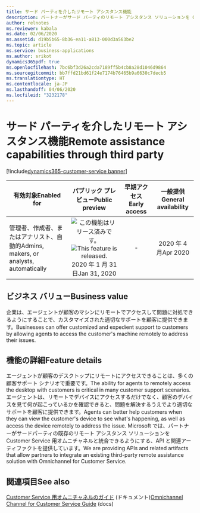 ```yaml
---
title: サード パーティを介したリモート アシスタンス機能
description: パートナーがサード パーティのリモート アシスタンス ソリューションを Customer Service 用オムニチャネルに統合できるようにするフレームワーク。
author: relnotes
ms.reviewer: kabala
ms.date: 02/06/2020
ms.assetid: d19b5b65-8b36-ea11-a813-000d3a563be2
ms.topic: article
ms.service: business-applications
ms.author: srikot
dynamics365pdf: true
ms.openlocfilehash: 7bc6bf3d26a2cda7189ff5b4cb8a28d1046d9864
ms.sourcegitcommit: bb7ffd21bd61f24e7174b76465b9a6630c7decb5
ms.translationtype: HT
ms.contentlocale: ja-JP
ms.lasthandoff: 04/06/2020
ms.locfileid: "3232178"
---
```

# <a name="remote-assistance-capabilities-through-third-party"></a><span data-ttu-id="a34e1-103">サード パーティを介したリモート アシスタンス機能</span><span class="sxs-lookup"><span data-stu-id="a34e1-103">Remote assistance capabilities through third party</span></span>
[!include[dynamics365-customer-service banner](../includes/dynamics365-customer-service.md)]

| <span data-ttu-id="a34e1-104">有効対象</span><span class="sxs-lookup"><span data-stu-id="a34e1-104">Enabled for</span></span>    |  <span data-ttu-id="a34e1-105">パブリック プレビュー</span><span class="sxs-lookup"><span data-stu-id="a34e1-105">Public preview</span></span> | <span data-ttu-id="a34e1-106">早期アクセス</span><span class="sxs-lookup"><span data-stu-id="a34e1-106">Early access</span></span> | <span data-ttu-id="a34e1-107">一般提供</span><span class="sxs-lookup"><span data-stu-id="a34e1-107">General availability</span></span> | 
| ---------- | :----------: |:----------: |:----------: |
|<span data-ttu-id="a34e1-108">管理者、作成者、またはアナリスト、自動的</span><span class="sxs-lookup"><span data-stu-id="a34e1-108">Admins, makers, or analysts, automatically</span></span>|<span data-ttu-id="a34e1-109">![この機能はリリース済みです。](/dynamics365-release-plan/media/green-checkmark.png "この機能はリリース済みです。")</span><span class="sxs-lookup"><span data-stu-id="a34e1-109">![This feature is released.](/dynamics365-release-plan/media/green-checkmark.png "This feature is released.")</span></span> <span data-ttu-id="a34e1-110">2020 年 1 月 31 日</span><span class="sxs-lookup"><span data-stu-id="a34e1-110">Jan 31, 2020</span></span>|-| <span data-ttu-id="a34e1-111">2020 年 4 月</span><span class="sxs-lookup"><span data-stu-id="a34e1-111">Apr 2020</span></span>|


## <a name="business-value"></a><span data-ttu-id="a34e1-112">ビジネス バリュー</span><span class="sxs-lookup"><span data-stu-id="a34e1-112">Business value</span></span>
<!-- bv start -->
<span data-ttu-id="a34e1-113">企業は、エージェントが顧客のマシンにリモートでアクセスして問題に対処できるようにすることで、カスタマイズされた適切なサポートを顧客に提供できます。</span><span class="sxs-lookup"><span data-stu-id="a34e1-113">Businesses can offer customized and expedient support to customers by allowing agents to access the customer's machine remotely to address their issues.</span></span>
<!-- bv end -->



## <a name="feature-details"></a><span data-ttu-id="a34e1-114">機能の詳細</span><span class="sxs-lookup"><span data-stu-id="a34e1-114">Feature details</span></span>
<!--feature detail start -->
<span data-ttu-id="a34e1-115">エージェントが顧客のデスクトップにリモートにアクセスできることは、多くの顧客サポート シナリオで重要です。</span><span class="sxs-lookup"><span data-stu-id="a34e1-115">The ability for agents to remotely access the desktop with customers is critical in many customer support scenarios.</span></span> <span data-ttu-id="a34e1-116">エージェントは、リモートでデバイスにアクセスするだけでなく、顧客のデバイスを見て何が起こっているかを確認できると、問題を解決するうえでより適切なサポートを顧客に提供できます。</span><span class="sxs-lookup"><span data-stu-id="a34e1-116">Agents can better help customers when they can view the customer's device to see what's happening, as well as access the device remotely to address the issue.</span></span> <span data-ttu-id="a34e1-117">Microsoft では、パートナーがサードパーティの既存のリモート アシスタンス ソリューションを Customer Service 用オムニチャネルと統合できるようにする、API と関連アーティファクトを提供しています。</span><span class="sxs-lookup"><span data-stu-id="a34e1-117">We are providing APIs and related artifacts that allow partners to integrate an existing third-party remote assistance solution with Omnichannel for Customer Service.</span></span>
<!--feature detail end -->










## <a name="see-also"></a><span data-ttu-id="a34e1-118">関連項目</span><span class="sxs-lookup"><span data-stu-id="a34e1-118">See also</span></span>


<!--docs start-->
<span data-ttu-id="a34e1-119">[Customer Service 用オムニチャネルのガイド](https://docs.microsoft.com/dynamics365/omnichannel/omnichannel-customer-service-guide) (ドキュメント)</span><span class="sxs-lookup"><span data-stu-id="a34e1-119">[Omnichannel Channel for Customer Service Guide](https://docs.microsoft.com/dynamics365/omnichannel/omnichannel-customer-service-guide) (docs)</span></span>
<!--docs end-->

